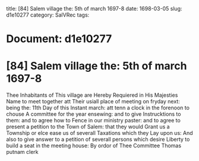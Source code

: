 title: [84] Salem village the: 5th of march 1697-8
date: 1698-03-05
slug: d1e10277
category: SalVRec
tags: 




# Document: d1e10277


# [84] Salem village the: 5th of march 1697-8

Thee Inhabitants of This village are Hereby Requiered in His Majesties Name to meet together att Their usiall place of meeting on fryday next: being the: 11th Day of this Instant march: att tenn a clock in the forenoon to chouse A committee for the year ensewing: and to give Instrucktions to them: and to agree how to Fence in our ministry paster: and to agree to present a petition to the Town of Salem: that they would Grant us a Township or elce ease us of severall Taxations which they Lay upon us: And also to give answer to a petition of severall persons which desire Liberty to build a seat in the meeting house: By ordor of Thee Committee Thomas putnam clerk
